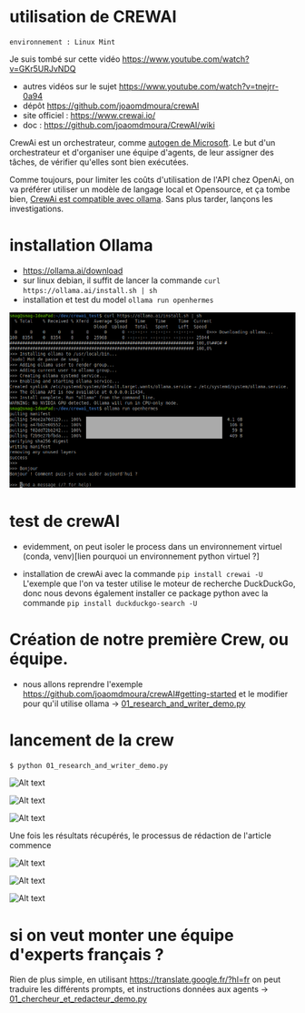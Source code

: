 # utilisation de CREWAI
```
environnement : Linux Mint
```


Je suis tombé sur cette vidéo https://www.youtube.com/watch?v=GKr5URJvNDQ
- autres vidéos sur le sujet https://www.youtube.com/watch?v=tnejrr-0a94
- dépôt https://github.com/joaomdmoura/crewAI
- site officiel : https://www.crewai.io/
- doc : https://github.com/joaomdmoura/CrewAI/wiki


CrewAi est un orchestrateur, comme [autogen de Microsoft](https://microsoft.github.io/autogen/). 
Le but d'un orchestrateur et d'organiser une équipe d'agents, de leur assigner des tâches, de vérifier qu'elles sont bien exécutées.

Comme toujours, pour limiter les coûts d'utilisation de l'API chez OpenAi, on va préférer utiliser un modèle de langage local et Opensource, et ça tombe bien,
[CrewAi est compatible avec ollama](https://github.com/joaomdmoura/crewAI#local-open-source-models). 
Sans plus tarder, lançons les investigations.

# installation Ollama
- https://ollama.ai/download
- sur linux debian, il suffit de lancer la commande `curl https://ollama.ai/install.sh | sh`
- installation et test du model `ollama run openhermes`

![installation ollama openhermes](images/install_ollama_openhermes.png)




# test de crewAI
- evidemment, on peut isoler le process dans un environnement virtuel (conda, venv)[lien pourquoi un environnement python virtuel ?]

- installation de crewAi avec la commande `pip install crewai -U`
L'exemple que l'on va tester utilise le moteur de recherche DuckDuckGo, donc nous devons également installer ce package python avec la commande `pip install duckduckgo-search -U`


# Création de notre première Crew, ou équipe. 
- nous allons reprendre l'exemple https://github.com/joaomdmoura/crewAI#getting-started
et le modifier pour qu'il utilise ollama -> [01_research_and_writer_demo.py](<01_research_and_writer_demo.py>)

# lancement de la crew
```$ python 01_research_and_writer_demo.py ```

![Alt text](images/01_lancement_crew.png)


![Alt text](images/01_duckduck.png)


![Alt text](images/01_resultat.png)

Une fois les résultats récupérés, le processus de rédaction de l'article commence

![Alt text](images/01_resultat_bis.png)

![Alt text](images/01_reflexion.png)

![Alt text](images/01_blog_post.png)


# si on veut monter une équipe d'experts français ? 
Rien de plus simple, en utilisant https://translate.google.fr/?hl=fr  on peut traduire les différents prompts, et instructions données aux agents -> [01_chercheur_et_redacteur_demo.py](01_chercheur_et_redacteur_demo.py)





